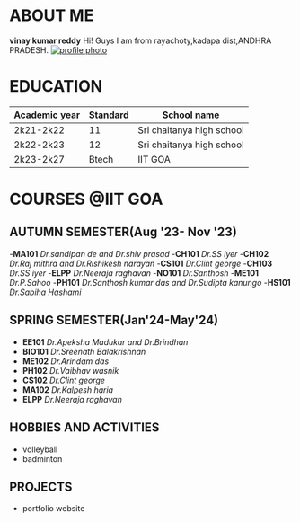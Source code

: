 # ABOUT ME

**vinay kumar reddy**
Hi! Guys
I am from rayachoty,kadapa dist,ANDHRA PRADESH. [![profile photo](^4^)](https:/linktomyprofilephoto)

# EDUCATION

|   Academic year   |   Standard    |   School name              |
|-------------------|---------------|----------------------------|
|   2k21-2k22       |    11         |  Sri chaitanya high school |   
|   2k22-2k23       |    12         |  Sri chaitanya high school |
|   2k23-2k27       |   Btech       |  IIT GOA                   |

# COURSES @IIT GOA

## AUTUMN SEMESTER(Aug '23- Nov '23)
-**MA101** *Dr.sandipan de and Dr.shiv prasad*
-**CH101** *Dr.SS iyer*
-**CH102** *Dr.Raj mithra and Dr.Rishikesh narayan*
-**CS101** *Dr.Clint george*
-**CH103** *Dr.SS iyer*
-**ELPP**  *Dr.Neeraja raghavan*
-**NO101** *Dr.Santhosh*
-**ME101** *Dr.P.Sahoo*
-**PH101** *Dr.Santhosh kumar das and Dr.Sudipta kanungo*
-**HS101** *Dr.Sabiha Hashami*

## SPRING SEMESTER(Jan'24-May'24)
- **EE101**  *Dr.Apeksha Madukar and Dr.Brindhan*
- **BIO101** *Dr.Sreenath Balakrishnan*
- **ME102**  *Dr.Arindam das*
- **PH102**  *Dr.Vaibhav wasnik*
- **CS102**  *Dr.Clint george*
- **MA102**  *Dr.Kalpesh haria*
- **ELPP**   *Dr.Neeraja raghavan*

##  HOBBIES AND ACTIVITIES
- volleyball
- badminton
## PROJECTS
-  portfolio website
